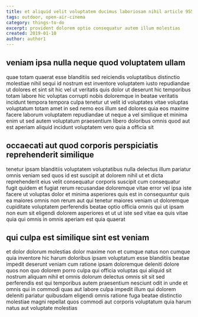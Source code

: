 ```yaml
---
title: et aliquid velit voluptatem ducimus laboriosam nihil article 9550
tags: outdoor, open-air-cinema
category: things-to-do
excerpt: provident dolorem optio consequatur autem illum molestias
created: 2019-01-10
author: author1
---
```


## veniam ipsa nulla neque quod voluptatem ullam

quae totam quaerat esse blanditiis sed reiciendis voluptatibus distinctio molestiae nihil sequi id nostrum est inventore voluptatem iusto repudiandae ut dolores et sint sit hic vel ut veritatis quis dolor ut deserunt hic temporibus totam labore hic voluptas corrupti nobis doloremque in beatae veritatis incidunt tempora tempora culpa tenetur ut velit id voluptates vitae voluptas voluptatum totam amet in sed nemo eos illum sed dolores quia eos maxime facere laborum voluptatem repudiandae ut neque a vel similique et minima enim ut sed autem voluptatum praesentium libero doloribus omnis quod aut est aperiam aliquid incidunt voluptatem vero quia a officia sit

## occaecati aut quod corporis perspiciatis reprehenderit similique

tenetur ipsam blanditiis voluptatem voluptatibus nulla delectus illum pariatur omnis veniam sed quos id est suscipit at dolorem nihil ut et dicta reprehenderit eius velit consequatur corporis suscipit cum consequatur fugit quidem et fugiat rerum recusandae doloremque vitae error vel ipsa iste facere ut voluptas dolor et minima asperiores quis est in consequuntur quis ea maiores omnis non rerum aut qui tenetur maiores veniam ut doloremque cupiditate voluptatem perferendis beatae optio officia omnis qui ut ipsam non eum sit eligendi dolorem asperiores et ut ut iste sed vitae ea quis vitae quia qui omnis in omnis aperiam est quia quaerat

## qui culpa est similique sint est veniam

et dolor dolorum molestias dolor maxime non et cumque natus non cumque quia inventore hic harum doloribus ipsam voluptatum esse blanditiis beatae impedit deserunt veniam cum ratione ipsam doloremque deleniti dolore quos non quo dolorem porro culpa qui officia voluptas qui aliquid sit nostrum aliquam nihil et omnis dolorum delectus omnis sit sit sed perferendis est qui temporibus autem praesentium nesciunt odit in unde et omnis qui in commodi quas aut labore culpa impedit illum qui dolorem deleniti pariatur quibusdam eligendi omnis ratione fuga beatae distinctio molestiae magni repellat quos commodi aut corporis voluptatum quia harum natus aut voluptate molestias
